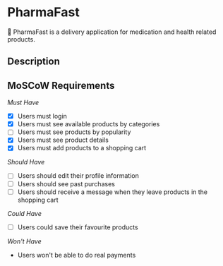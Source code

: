 # PharmaFast
💊 PharmaFast is a delivery application for medication and health related products.

## Description



## MoSCoW Requirements

*Must Have*
- [X] Users must login
- [X] Users must see available products by categories
- [ ] Users must see products by popularity
- [X] Users must see product details
- [X] Users must add products to a shopping cart

*Should Have*
- [ ] Users should edit their profile information
- [ ] Users  should see past purchases
- [ ] Users should receive a message when they leave products in the shopping cart

*Could Have*
- [ ] Users could save their favourite products

*Won't Have*
- Users won't be able to do real payments

